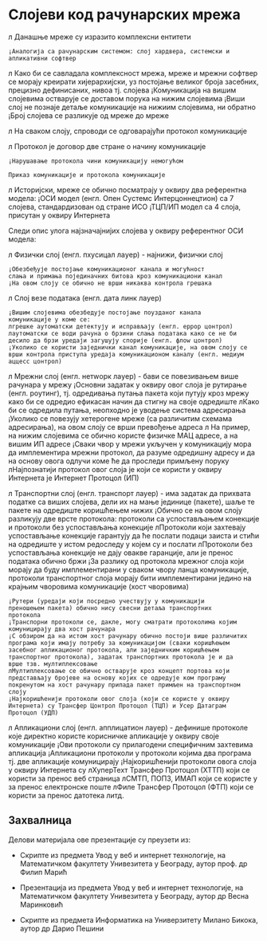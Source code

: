 # Слојеви код рачунарских мрежа

л Данашње мреже су изразито комплексни ентитети

```
¡Аналогија са рачунарским системом: слој хардвера, системски и
апликативни софтвер
```
л Како би се савладала комплексност мрежа, мреже и мрежни
софтвер се морају креирати хијерархијски, уз постојање великог броја
засебних, прецизно дефинисаних, нивоа тј. слојева
¡Комуникација на вишим слојевима остварује се доставом порука на
нижим слојевима
¡Виши слој не познаје детаље комуникације на нижиим слојевима, ни
обратно
¡Број слојева се разликује од мреже до мреже

л На сваком слоју, спроводи се одговарајући протокол комуникације

л Протокол је договор две стране о начину комуникације

```
¡Нарушавање протокола чини комуникацију немогућом
```


```
Приказ комуникације и протокола комуникације
```


л Историјски, мреже се обично посматрају у оквиру два референтна
модела:
¡ОСИ модел (енгл. Опен Сyстемс Интерцоннецтион) са 7 слојева,
стандардизован од стране ИСО
¡ТЦП/ИП модел са 4 слоја, присутан у оквиру Интернета


Следи опис улога најзначајнијих слојева у оквиру референтног ОСИ
модела:

л Физички слој (енгл. пхyсицал лаyер) - најнижи, физички слој

```
¡Обезбеђује постојање комуникационог канала и могућност
слања и примања појединачних битова кроз комуникациони канал
¡На овом слоју се обично не врши никаква контрола грешака
```
л Слој везе података (енгл. дата линк лаyер)

```
¡Вишим слојевима обезбедује постојање поузданог канала
комуникације у коме се:
лгрешке аутоматски детектују и исправљају (енгл. еррор цонтрол)
лаутоматски се води рачуна о брзини слања података како се не би
десило да брзи уредаји загушују спорије (енгл. флоw цонтрол)
¡Уколико се користи заједнички канал комуникације, на овом слоју се
врши контрола приступа уредаја комуникационом каналу (енгл. медиум
аццесс цонтрол)
```


л Мрежни слој (енгл. нетwорк лаyер) - бави се повезивањем више
рачунара у мрежу
¡Основни задатак у оквиру овог слоја је рутирање (енгл. роутинг), тј.
одредивања путања пакета који путују кроз мрежу како би се
одредио ефикасан начин да стигну на своје одредиште
лКако би се одредила путања, неопходно је уводење система
адресирања
¡Уколико се повезују хетерогене мреже (са различитим схемама
адресирања), на овом слоју се врши превођење адреса
л На пример, на нижим слојевима се обично користе физичке МАЦ адресе,
а на вишим ИП адресе
¡Сваки чвор у мрежи укључен у комуникацију мора да имплементира
мрежни протокол, да разуме одредишну адресу и да на основу
овога одлучи коме ће да проследи примљену поруку
лНајпознатији протокол овог слоја је који се користи у оквиру Интернета је
Интернет Протоцол (ИП)


л Транспортни слој (енгл. транспорт лаyер) - има задатак да прихвата
податке са виших слојева, дели их на мање јединице (пакете),
шаље те пакете на одредиште коришћењем нижих
¡Обично се на овом слоју разликују две врсте протокола: протоколи
са успостављањем конекције и протоколи без успостављања
конекције
лПротоколи који захтевају успостављање конекције гарантују да ће
послати подаци заиста и стићи на одредиште у истом редоследу у којем су
и послати
лПротоколи без успостављања конекције не дају овакве гаранције, али
је пренос података обично бржи
¡За разлику од протокола мрежног слоја који морају да буду
имплементирани у сваком чвору ланца комуникације, протоколи
транспортног слоја морају бити имплементирани једино на крајњим
чворовима комуникације (хост чворовима)



```
¡Рутери (уредаји који посредно учествују у комуникацији
преношењем пакета) обично нису свесни детаља транспортних
протокола
¡Транспорни протоколи се, дакле, могу сматрати протоколима којим
комуницирају два хост рачунара
¡С обзиром да на истом хост рачунару обично постоји више различитих
програма који имају потребу за комуникацијом (сваки коришћењем
засебног апликационог протокола, али заједничким коришћењем
транспортног протокола), задатак транспортних протокола је и да
врше тзв. мултиплексовање
лМултиплексовање се обично остварује кроз концепт портова који
представљају бројеве на основу којих се одредује ком програму
покренутом на хост рачунару припада пакет примљен на транспортном
слоју
¡Најкоришћенији протоколи овог слоја (који се користе у оквиру
Интернета) су Трансфер Цонтрол Протоцол (ТЦП) и Усер Датаграм
Протоцол (УДП)
```


л Апликациони слој (енгл. апплицатион лаyер) - дефинише протоколе које
директно користе корисничке апликације у оквиру своје
комуникације
¡Ови протоколи су прилагодени специфичним захтевима апликација
¡Апликациони протоколи у протоколи којима два програма тј. две
апликације комуницирају
¡Најкоришћенији протоколи овога слоја у оквиру Интернета су
лХyперТеxт Трансфер Протоцол (ХТТП) који се користи за пренос веб
страница
лСМТП, ПОП3, ИМАП који се користе у за пренос електронске поште
лФиле Трансфер Протоцол (ФТП) који се користи за пренос датотека
литд.

## Захвалница

Делови материјала ове презентације су преузети из:

- Скрипте из предмета Увод у веб и интернет технологије, на
Математичком факултету Унивезитета у Београду, аутор проф. др
Филип Марић

- Презентација из предмета Увод у веб и интернет технологије, на
Математичком факултету Унивезитета у Београду, аутор др
Весна Маринковић

- Скрипте из предмета Информатика на Универзитету Милано Бикока,
аутор др Дарио Пешини
